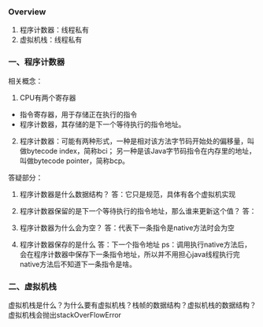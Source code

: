 ### Overview
1. 程序计数器：线程私有
2. 虚拟机栈：线程私有

### 一、程序计数器
相关概念：

1. CPU有两个寄存器
- 指令寄存器，用于存储正在执行的指令
- 程序计数器，其存储的是下一个等待执行的指令地址。

2. 程序计数器：可能有两种形式，一种是相对该方法字节码开始处的偏移量，叫做bytecode index，简称bci；
另一种是该Java字节码指令在内存里的地址，叫做bytecode pointer，简称bcp。

答疑部分：

1. 程序计数器是什么数据结构？
答：它只是规范，具体有各个虚拟机实现

2. 程序计数器保留的是下一个等待执行的指令地址，那么谁来更新这个值？
答：

3. 程序计数器为什么会为空？
答：代表下一条指令是native方法时会为空

4. 程序计数器保存的是什么
答：下一个指令地址
ps：调用执行native方法后，会在程序计数器中保存下一条指令地址，所以并不用担心java线程执行完native方法后不知道下一条指令是啥。

### 二、虚拟机栈
虚拟机栈是什么？为什么要有虚拟机栈？栈帧的数据结构？虚拟机栈的数据结构？
虚拟机栈会抛出stackOverFlowError